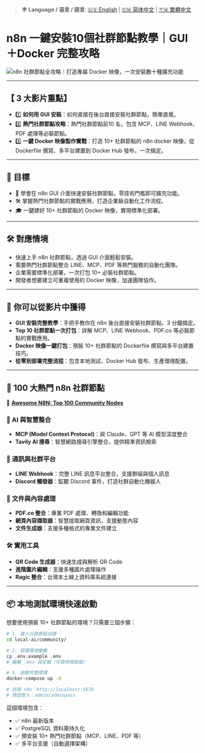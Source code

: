 > 🌍 **Language / 语言 / 語言**: [🇺🇸 English](./readme-en.md) | [🇨🇳 简体中文](./readme-cn.md) | [🇹🇼 繁體中文](./readme.md)

# n8n 一鍵安裝10個社群節點教學｜GUI＋Docker 完整攻略

![n8n 社群節點全攻略｜打造專屬 Docker 映像，一次安裝數十種擴充功能](https://github.com/qwedsazxc78/ai-automation-n8n/blob/main/n8n/42-n8n-community-node/cover.png?raw=true)

---

## 【 3 大影片重點】

* 1️⃣ **如何用 GUI 安裝**：如何直接在後台直接安裝社群節點，簡單直覺。
* 2️⃣ **熱門社群節點攻略**：熱門社群節點前10 名，包含 MCP、LINE Webhook、PDF 處理等必裝節點。
* 3️⃣ **一鍵 Docker 映像製作實戰**：打造 10+ 社群節點的 n8n docker 映像，從 Dockerfile 撰寫、多平台建置到 Docker Hub 發布，一次搞定。

---

## 🎯 目標

* 🚀 學會在 n8n GUI 介面快速安裝社群節點，零技術門檻即可擴充功能。
* 🛠️ 掌握熱門社群節點的實戰應用，打造企業級自動化工作流程。
* 🎓 一鍵建好 10+ 社群節點的 Docker 映像，實現標準化部署。

---

## 🛠️ 對應情境

* 快速上手 n8n 社群節點，透過 GUI 介面輕鬆安裝。
* 需要熱門社群節點整合 LINE、MCP、PDF 等熱門服務的自動化團隊。
* 企業需要標準化部署，一次打包 10+ 必裝社群節點。
* 開發者想要建立可重複使用的 Docker 映像，加速團隊協作。

---


## 🎥 你可以從影片中獲得

* **GUI 安裝完整教學**：手把手教你在 n8n 後台直接安裝社群節點，3 分鐘搞定。
* **Top 10 社群節點一次打包**：詳解 MCP、LINE Webhook、PDF.co 等必裝節點的實戰應用。
* **Docker 映像一鍵打包**：預裝 10+ 社群節點的 Dockerfile 撰寫與多平台建置技巧。
* **從零到部署完整流程**：包含本地測試、Docker Hub 發布、生產環境配置。

---

## 🌟 100 大熱門 n8n 社群節點

🌟 **[Awesome N8N: Top 100 Community Nodes](https://github.com/restyler/awesome-n8n)**

### 🤖 AI 與智慧整合
* **MCP (Model Context Protocol)**：與 Claude、GPT 等 AI 模型深度整合
* **Tavily AI 搜尋**：智慧網路搜尋引擎整合，提供精準資訊檢索

### 📱 通訊與社群平台
* **LINE Webhook**：完整 LINE 訊息平台整合，支援群組與個人訊息
* **Discord 觸發器**：監聽 Discord 事件，打造社群自動化機器人

### 📄 文件與內容處理
* **PDF.co 整合**：專業 PDF 處理、轉換和編輯功能
* **網頁內容擷取器**：智慧提取網頁資訊，支援動態內容
* **文件生成器**：支援多種格式的專業文件建立

### 🛠️ 實用工具
* **QR Code 生成器**：快速生成與解析 QR Code
* **進階圖片編輯**：支援多種圖片處理操作
* **Ragic 整合**：台灣本土線上資料庫系統連接

---

## 📦 本地測試環境快速啟動

想要使用預裝 10+ 社群節點的環境？只需要三個步驟：

```bash
# 1. 進入社群節點目錄
cd local-ai/community/

# 2. 設置環境變數
cp .env.example .env
# 編輯 .env 設定檔（可使用預設值）

# 3. 啟動完整環境
docker-compose up -d

# 訪問 n8n：http://localhost:5678
# 預設登入：admin/adminpass
```

這個環境包含：
* ✅ n8n 最新版本
* ✅ PostgreSQL 資料庫持久化
* ✅ 預安裝 10+ 熱門社群節點（MCP、LINE、PDF 等）
* ✅ 多平台支援（自動選擇架構）
